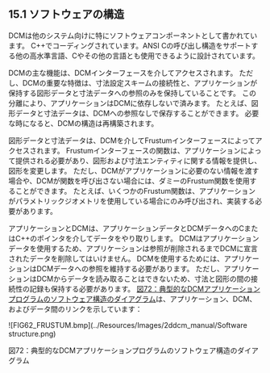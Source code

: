 ## 15.1 ソフトウェアの構造

DCMは他のシステム向けに特にソフトウェアコンポーネントとして書かれています。
C++でコーディングされています。ANSI Cの呼び出し構造をサポートする他の高水準言語、Cやその他の言語とも使用できるように設計されています。

DCMの主な機能は、DCMインターフェースを介してアクセスされます。
ただし、DCMの重要な特徴は、寸法設定スキームの接続性と、アプリケーションが保持する図形データと寸法データへの参照のみを保持していることです。
この分離により、アプリケーションはDCMに依存しないで済みます。
たとえば、図形データと寸法データは、DCMへの参照なしで保存することができます。
必要な時になると、DCMの構造は再構築されます。

図形データと寸法データは、DCMを介してFrustumインターフェースによってアクセスされます。
Frustumインターフェースの関数は、アプリケーションによって提供される必要があり、図形および寸法エンティティに関する情報を提供し、図形を変更します。
ただし、DCMがアプリケーションに必要のない情報を渡す場合や、DCMが関数を呼び出さない場合には、ダミーのFrustum関数を使用することができます。
たとえば、いくつかのFrustum関数は、アプリケーションがパラメトリックジオメトリを使用している場合にのみ呼び出され、実装する必要があります。

アプリケーションとDCMは、アプリケーションデータとDCMデータへのCまたはC++のポインタを介してデータをやり取りします。
DCMはアプリケーションデータを使用するため、アプリケーションは参照が削除されるまでDCMに宣言されたデータを削除してはいけません。
DCMを使用するためには、アプリケーションはDCMデータへの参照を維持する必要があります。
ただし、アプリケーションはDCMからデータを読み取ることはできないため、寸法と図形の間の接続性の記録も保持する必要があります。
[図72：典型的なDCMアプリケーションプログラムのソフトウェア構造のダイアグラム](#_Ref75150533)は、アプリケーション、DCM、およびデータ間のリンクを示しています：

![FIG62_FRUSTUM.bmp](../Resources/Images/2ddcm_manual/Software structure.png)

図72：典型的なDCMアプリケーションプログラムのソフトウェア構造のダイアグラム
